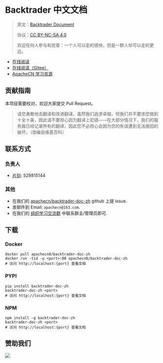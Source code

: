 # Backtrader 中文文档

> 原文：[Backtrader Document](https://www.backtrader.com/)
> 
> 协议：[CC BY-NC-SA 4.0](http://creativecommons.org/licenses/by-nc-sa/4.0/)
> 
> 欢迎任何人参与和完善：一个人可以走的很快，但是一群人却可以走的更远。

* [在线阅读](https://backtrader.apachecn.org)
* [在线阅读（Gitee）](https://apachecn.gitee.io/backtrader-doc-zh/)
* [ApacheCN 学习资源](http://docs.apachecn.org/)

## 贡献指南

本项目需要校对，欢迎大家提交 Pull Request。

> 请您勇敢地去翻译和改进翻译。虽然我们追求卓越，但我们并不要求您做到十全十美，因此请不要担心因为翻译上犯错——在大部分情况下，我们的服务器已经记录所有的翻译，因此您不必担心会因为您的失误遭到无法挽回的破坏。（改编自维基百科）

## 联系方式

### 负责人

* [片刻](https://github.com/jiangzhonglian): 529815144

### 其他

*   在我们的 [apachecn/backtrader-doc-zh](https://github.com/apachecn/backtrader-doc-zh) github 上提 issue.
*   发邮件到 Email: `apachecn@163.com`.
*   在我们的 [组织学习交流群](http://www.apachecn.org/organization/348.html) 中联系群主/管理员即可.

## 下载

### Docker

```
docker pull apachecn0/backtrader-doc-zh
docker run -tid -p <port>:80 apachecn0/backtrader-doc-zh
# 访问 http://localhost:{port} 查看文档
```

### PYPI

```
pip install backtrader-doc-zh
backtrader-doc-zh <port>
# 访问 http://localhost:{port} 查看文档
```

### NPM

```
npm install -g backtrader-doc-zh
backtrader-doc-zh <port>
# 访问 http://localhost:{port} 查看文档
```

## 赞助我们

![](http://data.apachecn.org/img/about/donate.jpg)
